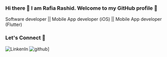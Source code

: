 ### Hi there 👋 I am Rafia Rashid. Welcome to my GitHub profile 🤝
  Software developer || Mobile App developer (iOS) || Mobile App developer (Flutter)


### Let's Connect 🤝
![LinkenIn](https://img.shields.io/badge/LinkedIn-0A66C2?style=for-the-badge&logo=LinkedIn&logoColor=red)
![github](https://img.shields.io/badge/GitHub-000000?style=for-the-badge&logo=GitHub&logoColor=white)]

<!--
**rafiarashid/rafiarashid** is a ✨ _special_ ✨ repository because its `README.md` (this file) appears on your GitHub profile.

Here are some ideas to get you started:

- 🔭 I’m currently working on ...
- 🌱 I’m currently learning ...
- 👯 I’m looking to collaborate on ...
- 🤔 I’m looking for help with ...
- 💬 Ask me about ...
- 📫 How to reach me: ...
- 😄 Pronouns: ...
- ⚡ Fun fact: ...
-->
